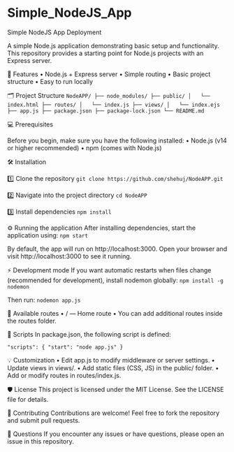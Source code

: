# Simple_NodeJS_App
Simple NodeJS App Deployment

A simple Node.js application demonstrating basic setup and functionality. This repository provides a starting point for Node.js projects with an Express server.


🚀 Features
	•	Node.js + Express server
	•	Simple routing
	•	Basic project structure
	•	Easy to run locally

🗂️ Project Structure
`NodeAPP/
├── node_modules/
├── public/
│   └── index.html
├── routes/
│   └── index.js
├── views/
│   └── index.ejs
├── app.js
├── package.json
├── package-lock.json
└── README.md`

💻 Prerequisites

Before you begin, make sure you have the following installed:
	•	Node.js (v14 or higher recommended)
	•	npm (comes with Node.js)

 🛠️ Installation

1️⃣ Clone the repository
`git clone https://github.com/shehuj/NodeAPP.git`

2️⃣ Navigate into the project directory
`cd NodeAPP`

3️⃣ Install dependencies
`npm install`

⚙️ Running the application
After installing dependencies, start the application using:
`npm start`

By default, the app will run on http://localhost:3000.
Open your browser and visit http://localhost:3000 to see it running.


⚡ Development mode
If you want automatic restarts when files change (recommended for development), install nodemon globally:
`npm install -g nodemon`

Then run:
`nodemon app.js`

🧪 Available routes
	•	/ — Home route
	•	You can add additional routes inside the routes folder.
 

📝 Scripts
In package.json, the following script is defined:

`"scripts": {
  "start": "node app.js"
}`

💡 Customization
	•	Edit app.js to modify middleware or server settings.
	•	Update views in views/.
	•	Add static files (CSS, JS) in the public/ folder.
	•	Add or modify routes in routes/index.js.

 🛡️ License
This project is licensed under the MIT License. See the LICENSE file for details.


🤝 Contributing
Contributions are welcome! Feel free to fork the repository and submit pull requests.

💬 Questions
If you encounter any issues or have questions, please open an issue in this repository.
